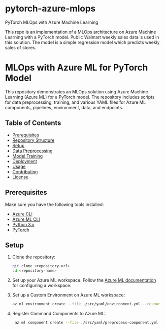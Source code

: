 # pytorch-azure-mlops
PyTorch MLOps with Azure Machine Learning

This repo is an implementation of a MLOps architecture on Azure Machine Learning with a PyTorch model. Public Walmart weekly sales data is used in this solution. The model is a simple regression model which predicts weekly sales of stores.

# MLOps with Azure ML for PyTorch Model

This repository demonstrates an MLOps solution using Azure Machine Learning (Azure ML) for a PyTorch model. The repository includes scripts for data preprocessing, training, and various YAML files for Azure ML components, pipelines, environment, data, and endpoints.

## Table of Contents
- [Prerequisites](#prerequisites)
- [Repository Structure](#repository-structure)
- [Setup](#setup)
- [Data Preprocessing](#data-preprocessing)
- [Model Training](#model-training)
- [Deployment](#deployment)
- [Usage](#usage)
- [Contributing](#contributing)
- [License](#license)

## Prerequisites

Make sure you have the following tools installed:
- [Azure CLI](https://docs.microsoft.com/en-us/cli/azure/install-azure-cli)
- [Azure ML CLI](https://docs.microsoft.com/en-us/azure/machine-learning/reference-azure-machine-learning-cli)
- [Python 3.x](https://www.python.org/downloads/)
- [PyTorch](https://pytorch.org/get-started/locally/)

## Setup

1. Clone the repository:
    ```sh
    git clone <repository-url>
    cd <repository-name>
    ```

2. Set up your Azure ML workspace. Follow the [Azure ML documentation](https://docs.microsoft.com/en-us/azure/machine-learning/how-to-setup) for configuring a workspace.

3. Set up a Custom Environment on Azure ML workspace:
    ```sh
    az ml environment create --file ./src/yaml/environment.yml --resource-group $(resource_group) --workspace-name $(workspace_name)
    ```
    
4. Register Command Components to Azure ML:
   ```sh
    az ml component create --file ./src/yaml/preprocess-component.yml --resource-group $(resource_group) --workspace-name $(workspace_name)
    ```


